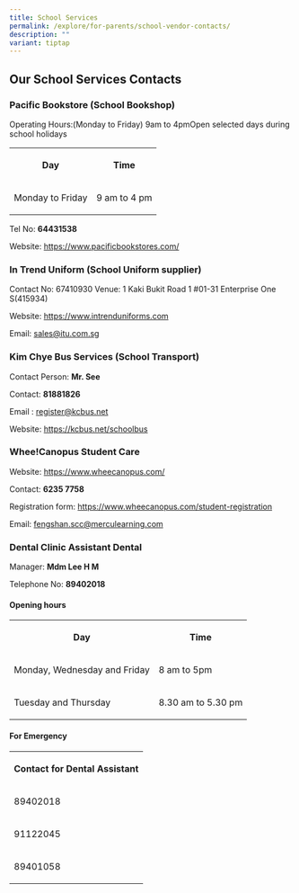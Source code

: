 ```yaml
---
title: School Services
permalink: /explore/for-parents/school-vendor-contacts/
description: ""
variant: tiptap
---
```

<h2>Our School Services Contacts</h2>
<h3>Pacific Bookstore (School Bookshop)</h3>
<p>Operating Hours:(Monday to Friday) 9am to 4pmOpen selected days during
school holidays</p>
<table style="minWidth: 50px">
<colgroup>
<col>
<col>
</colgroup>
<tbody>
<tr>
<th rowspan="1" colspan="1">
<p>Day</p>
</th>
<th rowspan="1" colspan="1">
<p>Time</p>
</th>
</tr>
<tr>
<td rowspan="1" colspan="1">
<p>Monday to Friday</p>
</td>
<td rowspan="1" colspan="1">
<p>9 am to 4 pm</p>
</td>
</tr>
</tbody>
</table>
<p>Tel No: <strong>64431538</strong>
</p>
<p>Website: <a href="https://www.pacificbookstores.com/" rel="noopener nofollow" target="_blank">https://www.pacificbookstores.com/</a>
</p>
<h3>In Trend Uniform (School Uniform supplier)</h3>
<p>Contact No: 67410930 Venue: 1 Kaki Bukit Road 1 #01-31 Enterprise One
S(415934)</p>
<p>Website: <a href="https://www.intrenduniforms.com" rel="noopener nofollow" target="_blank">https://www.intrenduniforms.com</a>
</p>
<p>Email: <a href="mailto:sales@itu.com.sg" rel="noopener nofollow" target="_blank">sales@itu.com.sg</a>
</p>
<h3>Kim Chye Bus Services (School Transport)</h3>
<p>Contact Person: <strong>Mr. See</strong>
</p>
<p>Contact: <strong>81881826</strong>
</p>
<p>Email : <a href="mailto:register@kcbus.net" rel="noopener nofollow" target="_blank">register@kcbus.net</a>
</p>
<p>Website: <a href="https://kcbus.net/schoolbus" rel="noopener nofollow" target="_blank">https://kcbus.net/schoolbus</a>
</p>
<h3>Whee!Canopus Student Care</h3>
<p>Website: <a href="https://www.wheecanopus.com/" rel="noopener noreferrer nofollow" target="_blank">https://www.wheecanopus.com/</a>
</p>
<p>Contact: <strong>6235 7758</strong>
</p>
<p>Registration form: <a href="https://www.wheecanopus.com/student-registration" rel="noopener nofollow" target="_blank">https://www.wheecanopus.com/student-registration</a>
</p>
<p>Email: <a href="mailto:fengshan.scc@merculearning.com" rel="noopener nofollow" target="_blank">fengshan.scc@merculearning.com</a>
</p>
<h3>Dental Clinic Assistant Dental</h3>
<p>Manager: <strong>Mdm Lee H M</strong>
</p>
<p>Telephone No: <strong>89402018</strong>
</p>
<h4>Opening hours</h4>
<table style="minWidth: 50px">
<colgroup>
<col>
<col>
</colgroup>
<tbody>
<tr>
<th rowspan="1" colspan="1">
<p>Day</p>
</th>
<th rowspan="1" colspan="1">
<p>Time</p>
</th>
</tr>
<tr>
<td rowspan="1" colspan="1">
<p>Monday, Wednesday and Friday</p>
</td>
<td rowspan="1" colspan="1">
<p>8 am to 5pm</p>
</td>
</tr>
<tr>
<td rowspan="1" colspan="1">
<p>Tuesday and Thursday</p>
</td>
<td rowspan="1" colspan="1">
<p>8.30 am to 5.30 pm</p>
</td>
</tr>
</tbody>
</table>
<p></p>
<h4>For Emergency</h4>
<table style="minWidth: 25px">
<colgroup>
<col>
</colgroup>
<tbody>
<tr>
<th rowspan="1" colspan="1">
<p>Contact for Dental Assistant</p>
</th>
</tr>
<tr>
<td rowspan="1" colspan="1">
<p>89402018</p>
</td>
</tr>
<tr>
<td rowspan="1" colspan="1">
<p>91122045</p>
</td>
</tr>
<tr>
<td rowspan="1" colspan="1">
<p>89401058</p>
</td>
</tr>
</tbody>
</table>
<p></p>